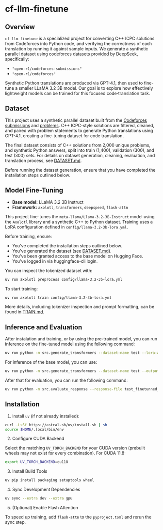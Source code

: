 # cf-llm-finetune

## Overview

`cf-llm-finetune` is a specialized project for converting C++ ICPC solutions from Codeforces into Python code, and verifying the correctness of each translation by running it against sample inputs. We generate a synthetic parallel dataset using codeforces datasets provided by DeepSeek, specifically:
- `"open-r1/codeforces-submissions"`
- `"open-r1/codeforces"`

Synthetic Python translations are produced via GPT-4.1, then used to fine-tune a smaller LLaMA 3.2 3B model. Our goal is to explore how effectively lightweight models can be trained for this focused code‐translation task.

## Dataset

This project uses a synthetic parallel dataset built from the [Codeforces submissions](https://huggingface.co/datasets/open-r1/-submissions) and [problems](https://huggingface.co/datasets/open-r1/codeforces). C++ ICPC-style solutions are filtered, cleaned, and paired with problem statements to generate Python translations using GPT-4.1, creating a fine-tuning dataset for code translation.

The final dataset consists of C++ solutions from 2,000 unique problems, and synthetic Python answers, split into train (1,400), validation (300), and test (300) sets. For details on dataset generation, cleaning, evaluation, and translation process, see [DATASET.md](./DATASET.md).

Before running the dataset generation, ensure that you have completed the installation steps outlined below.

## Model Fine-Tuning

- **Base model:** LLaMA 3.2 3B Instruct
- **Framework:** `axolotl`, `transformers`, `deepspeed`, `flash-attn`  

This project fine-tunes the `meta-llama/Llama-3.2-3B-Instruct` model using the `Axolotl` library and a synthetic C++ to Python dataset. Training uses a LoRA configuration defined in `config/llama-3.2-3b-lora.yml`.

Before training, ensure:
- You've completed the installation steps outlined below.
- You've generated the dataset (see [DATASET.md](./DATASET.md)).
- You've been granted access to the base model on Hugging Face.
- You’ve logged in via huggingface-cli login.

You can inspect the tokenized dataset with:
```bash
uv run axolotl preprocess config/llama-3.2-3b-lora.yml
```
To start training:
```bash
uv run axolotl train config/llama-3.2-3b-lora.yml
```
More details, including tokenizer inspection and prompt formatting, can be found in [TRAIN.md](./TRAIN.md).

## Inference and Evaluation
After instalation and training, or by using the pre-trained model, you can run inference on the fine-tuned model using the following command:
```bash
uv run python -m src.generate_transformers --dataset-name test --lora-adapter ./outputs/cf-llm-finetune-llama-3.2-3b-lora --output-path test_finetunned_transformers_response.jsonl --use-cache
```
For inference of the base model, you can use:
```bash
uv run python -m src.generate_transformers --dataset-name test --output-path test_transformers_response.jsonl --use-cache
```

After that for evaluation, you can run the following command:
```bash
uv run python -m src.evaluate_response --response-file test_finetunned_transformers_response.jsonl
```

## Installation

1. Install `uv` (if not already installed):  
```bash
curl -LsSf https://astral.sh/uv/install.sh | sh
source $HOME/.local/bin/env
```

2. Configure CUDA Backend

Select the matching `UV_TORCH_BACKEND` for your CUDA version (prebuilt wheels may not exist for every combination). For CUDA 11.8:

```bash
export UV_TORCH_BACKEND=cu118
```

3. Install Build Tools

```bash
uv pip install packaging setuptools wheel
```

4. Sync Development Dependencies

```bash
uv sync --extra dev --extra gpu
```

5. (Optional) Enable Flash Attention

To speed up training, add `flash-attn` to the `pyproject.toml` and rerun the sync step.


